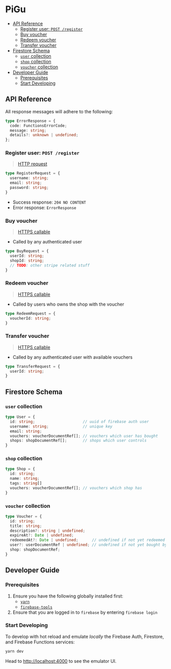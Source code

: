 <!-- omit in toc -->
# PiGu

- [API Reference](#api-reference)
  - [Register user: `POST /register`](#register-user-post-register)
  - [Buy voucher](#buy-voucher)
  - [Redeem voucher](#redeem-voucher)
  - [Transfer voucher](#transfer-voucher)
- [Firestore Schema](#firestore-schema)
  - [`user` collection](#user-collection)
  - [`shop` collection](#shop-collection)
  - [`voucher` collection](#voucher-collection)
- [Developer Guide](#developer-guide)
  - [Prerequisites](#prerequisites)
  - [Start Developing](#start-developing)

## API Reference

All response messages will adhere to the following:

```ts
type ErrorResponse = {
  code: FunctionsErrorCode;
  message: string;
  details?: unknown | undefined;
};
```

### Register user: `POST /register`

> [HTTP request](https://firebase.google.com/docs/functions/http-events)

```ts
type RegisterRequest = {
  username: string;
  email: string;
  password: string;
}
```

- Success response: `204 NO CONTENT`
- Error response: `ErrorResponse`

### Buy voucher

> [HTTPS callable](https://firebase.google.com/docs/functions/callable)

- Called by any authenticated user

```ts
type BuyRequest = {
  userId: string;
  shopId: string;
  // TODO: other stripe related stuff
}
```

### Redeem voucher

> [HTTPS callable](https://firebase.google.com/docs/functions/callable)

- Called by users who owns the shop with the voucher

```ts
type RedeemRequest = {
  voucherId: string;
}
```

### Transfer voucher

> [HTTPS callable](https://firebase.google.com/docs/functions/callable)

- Called by any authenticated user with available vouchers

```ts
type TransferRequest = {
  userId: string;
}
```

## Firestore Schema

### `user` collection

```ts
type User = {
  id: string;                     // uuid of firebase auth user
  username: string;               // unique key
  email: string;
  vouchers: voucherDocumentRef[]; // vouchers which user has bought
  shops: shopDocumentRef[];       // shops which user controls
}
```

### `shop` collection

```ts
type Shop = {
  id: string;
  name: string;
  tags: string[]
  vouchers: voucherDocumentRef[]; // vouchers which shop has
}
```

### `voucher` collection

```ts
type Voucher = {
  id: string;
  title: string;
  description?: string | undefined;
  expireAt?: Date | undefined;
  redeemedAt?: Date | undefined;      // undefined if not yet redeemed
  user?: userDocumentRef | undefined; // undefined if not yet bought by any user
  shop: shopDocumentRef;
}
```

## Developer Guide

### Prerequisites

1. Ensure you have the following globally installed first:
   - [`yarn`](https://classic.yarnpkg.com/en/docs/install/)
   - [`firebase-tools`](https://www.npmjs.com/package/firebase-tools)
2. Ensure that you are logged in to `firebase` by entering `firebase login`

### Start Developing

To develop with hot reload and emulate *locally* the Firebase Auth, Firestore, and Firebase Functions services:

```sh
yarn dev
```

Head to <http://localhost:4000> to see the emulator UI.
